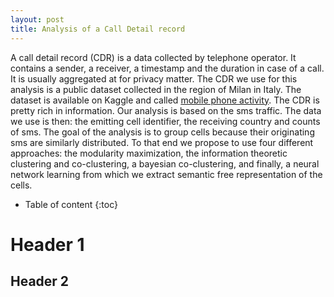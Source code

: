 ```yaml
---
layout: post
title: Analysis of a Call Detail record
---
```

A call detail record (CDR) is a data collected by telephone operator. It contains a sender, a receiver, a timestamp and the duration in case of a call. It is usually aggregated at for privacy matter. The CDR we use for this analysis is a public dataset collected in the region of Milan in Italy. The dataset is available on Kaggle and called [mobile phone activity](https://www.kaggle.com/marcodena/mobile-phone-activity).
The CDR is pretty rich in information. Our analysis is based on the sms traffic. The data we use is then: the emitting cell identifier, the receiving country and counts of sms. The goal of the analysis is to group cells because their originating sms are similarly distributed. To that end we propose to use four different approaches: the modularity maximization, the information theoretic clustering and co-clustering, a bayesian co-clustering, and finally, a neural network learning from which we extract semantic free representation of the cells.

* Table of content
{:toc}

# Header 1

## Header 2
